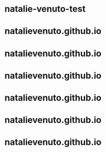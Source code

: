# natalie-venuto-test
# natalievenuto.github.io
# natalievenuto.github.io
# natalievenuto.github.io
# natalievenuto.github.io
# natalievenuto.github.io
# natalievenuto.github.io
